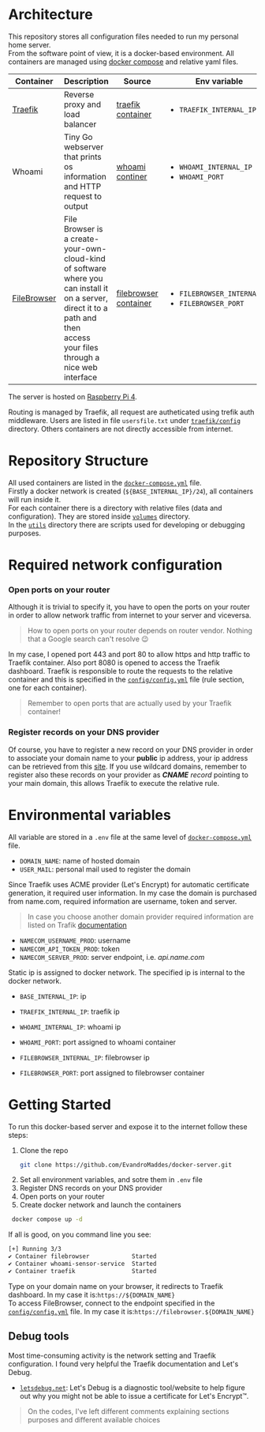 # Architecture

This repository stores all configuration files needed to run my personal home server.\
From the software point of view, it is a docker-based environment. All containers are managed
using [docker compose](https://docs.docker.com/compose) and relative yaml files.

| Container                               | Description                                                                                                                                                                | Source                                                                          | Env variable                                                           |
|-----------------------------------------|----------------------------------------------------------------------------------------------------------------------------------------------------------------------------|---------------------------------------------------------------------------------|------------------------------------------------------------------------|
| [Traefik](https://traefik.io/traefik/)  | Reverse proxy and load balancer                                                                                                                                            | [traefik container](https://hub.docker.com/_/traefik)                           | <ul><li>`TRAEFIK_INTERNAL_IP`</li></ul>                                |
| Whoami                                  | Tiny Go webserver that prints os information and HTTP request to output                                                                                                    | [whoami continer](https://registry.hub.docker.com/r/traefik/whoami)             | <ul><li>`WHOAMI_INTERNAL_IP`</li><li>`WHOAMI_PORT`</li></ul>           |
| [FileBrowser](https://filebrowser.org/) | File Browser is a create-your-own-cloud-kind of software where you can install it on a server, direct it to a path and then access your files through a nice web interface | [filebrowser container](https://registry.hub.docker.com/r/hurlenko/filebrowser) | <ul><li>`FILEBROWSER_INTERNAL_IP`</li><li>`FILEBROWSER_PORT`</li></ul> |

The server is hosted on [Raspberry Pi 4](https://www.raspberrypi.com/documentation/).

Routing is managed by Traefik, all request are autheticated using trefik auth middleware.
Users are listed in file `usersfile.txt`
under [`traefik/config`](https://github.com/EvandroMaddes/docker-server/tree/develop/volumes/traefik/config) directory.
Others containers are not directly accessible from internet.

# Repository Structure

All used containers are listed in
the [`docker-compose.yml`](https://github.com/EvandroMaddes/docker-server/blob/develop/docker-compose.yml) file.\
Firstly a docker network is created (`${BASE_INTERNAL_IP}/24`), all containers will run inside it.\
For each container there is a directory with relative files (data and configuration). They are stored
inside [`volumes`](https://github.com/EvandroMaddes/docker-server/tree/develop/volumes) directory.\
In the [`utils`](https://github.com/EvandroMaddes/docker-server/blob/develop/utils) directory there are scripts used for
developing or debugging purposes.

# Required network configuration

### Open ports on your router

Although it is trivial to specify it, you have to open the ports on your router in order to allow network traffic from
internet to your server and viceversa.
> How to open ports on your router depends on router vendor. Nothing that a Google search can't resolve :wink:

In my case, I opened port 443 and port 80 to allow https and http traffic to Traefik container. Also port 8080 is opened
to access the Traefik dashboard.
Traefik is responsible to route the requests to the relative container and this is specified in
the [`config/config.yml`](https://github.com/EvandroMaddes/docker-server/blob/develop/volumes/traefik/config/config.yml)
file (rule section, one for each container).
> Remember to open ports that are actually used by your Traefik container!

### Register records on your DNS provider

Of course, you have to register a new record on your DNS provider in order to associate your domain name to your
**public** ip address, your ip address can be retrieved from this [site](https://whatismyipaddress.com/).
If you use wildcard domains, remember to register also these records on your provider as _**CNAME** record_ pointing to
your main domain, this allows Traefik to execute the relative rule.

# Environmental variables

All variable are stored in a `.env` file at the same level
of [`docker-compose.yml`](https://github.com/EvandroMaddes/docker-server/blob/develop/docker-compose.yml) file.

- `DOMAIN_NAME`: name of hosted domain
- `USER_MAIL`: personal mail used to register the domain

Since Traefik uses ACME provider (Let's Encrypt) for automatic certificate generation, it required user information.
In my case the domain is purchased from name.com, required information are username, token and server.
> In case you choose another domain provider required information are listed on
> Trafik [documentation](https://doc.traefik.io/traefik/https/acme/#providers)

- `NAMECOM_USERNAME_PROD`: username
- `NAMECOM_API_TOKEN_PROD`: token
- `NAMECOM_SERVER_PROD`: server endpoint, i.e. _api.name.com_

Static ip is assigned to docker network. The specified ip is internal to the docker network.

- `BASE_INTERNAL_IP`: ip

- `TRAEFIK_INTERNAL_IP`: traefik ip

- `WHOAMI_INTERNAL_IP`: whoami ip
- `WHOAMI_PORT`: port assigned to whoami container

- `FILEBROWSER_INTERNAL_IP`: filebrowser ip
- `FILEBROWSER_PORT`: port assigned to filebrowser container

# Getting Started

To run this docker-based server and expose it to the internet follow these steps:

1. Clone the repo
   ```bash
   git clone https://github.com/EvandroMaddes/docker-server.git
   ```
2. Set all environment variables, and sotre them in `.env` file
3. Register DNS records on your DNS provider
4. Open ports on your router
5. Create docker network and launch the containers

```bash
 docker compose up -d
```

If all is good, on you command line you see:

```bash
[+] Running 3/3
✔ Container filebrowser            Started                                                                                                                                                                                    0.0s
✔ Container whoami-sensor-service  Started                                                                                                                                                                                    0.0s
✔ Container traefik                Started
```

Type on your domain name on your browser, it redirects to Traefik dashboard.
In my case it is:`https://${DOMAIN_NAME}`\
To access FileBrowser, connect to the endpoint specified in
the  [`config/config.yml`](https://github.com/EvandroMaddes/docker-server/blob/develop/volumes/traefik/config/config.yml)
file.
In my case it is:`https://filebrowser.${DOMAIN_NAME}`

## Debug tools

Most time-consuming activity is the network setting and Traefik configuration. I found very helpful the Traefik
documentation and Let's Debug.

- [`letsdebug.net`](https://letsdebug.net/): Let's Debug is a diagnostic tool/website to help figure out why you might
  not
  be able to issue a
  certificate for Let's Encrypt™.

> On the codes, I've left different comments explaining sections purposes and different available choices 

